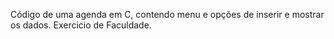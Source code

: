 Código de uma agenda em C, contendo menu e opções de inserir e mostrar os dados.
Exercicio de Faculdade.
